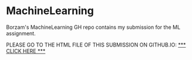 MachineLearning
===============

Borzam's MachineLearning GH repo contains my submission for the ML assignment.

PLEASE GO TO THE HTML FILE OF THIS SUBMISSION ON GITHUB.IO: [*** CLICK HERE ***](http://borzam.github.io/submission.html)
